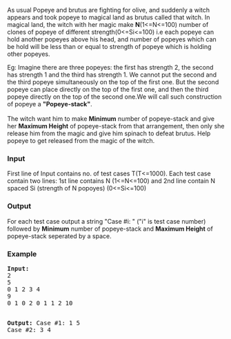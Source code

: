 <p>As usual Popeye and brutus are fighting for olive, and suddenly a witch  appears and took popeye to magical land as brutus called that witch. In magical land, the witch with her magic make <strong>N</strong>(1&lt;=N&lt;=100) number of clones of popeye of different strength(0&lt;=Si&lt;=100) i.e each popeye can hold another popeyes above his head, and number of popeyes which can be hold will be  less than or equal to strength of popeye which is holding other popeyes.</p>
<p>Eg: Imagine there are three popeyes: the first has strength 2, the  second has strength 1 and the third has strength 1. We cannot put the  second and the third popeye simultaneously on the top of the first one. But the  second popeye can place directly on the top of the first one, and then  the third popeye directly on the top of the second one.We will call such construction of popeye a <strong>"Popeye-stack"</strong>.<br> <br> The witch want him to make <strong>Minimum</strong> number of popeye-stack and give her <strong>Maximum Height</strong> of popeye-stack from that arrangement, then only she release him from the magic and give him spinach to defeat brutus. Help popeye to get released from the magic of the witch.</p>
<h3>Input</h3>
<p>First line of Input contains no. of test cases T(T&lt;=1000). Each test case contain two lines: 1st line contains N (1&lt;=N&lt;=100)  and 2nd line contain N spaced Si (strength of N popoyes)  (0&lt;=Si&lt;=100)</p>
<h3>Output</h3>
<p>For each test case output a string "Case #i: " ("i" is test case number) followed by <strong>Minimum</strong> number of popeye-stack and <strong>Maximum Height</strong> of popeye-stack seperated by a space.</p>
<h3>Example</h3>
<pre><strong>Input:</strong>
2<br>5<br>0 1 2 3 4 <br>9<br>0 1 0 2 0 1 1 2 10

<strong>Output:</strong>
Case #1: 1 5<br>Case #2: 3 4
</pre>